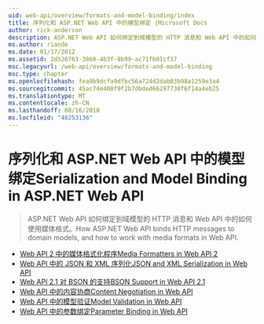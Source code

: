 ```yaml
---
uid: web-api/overview/formats-and-model-binding/index
title: 序列化和 ASP.NET Web API 中的模型绑定 |Microsoft Docs
author: rick-anderson
description: ASP.NET Web API 如何绑定到域模型的 HTTP 消息和 Web API 中的如何使用媒体格式。
ms.author: riande
ms.date: 01/17/2012
ms.assetid: 2d520763-3860-4b3f-8b99-ac71fb01cf37
msc.legacyurl: /web-api/overview/formats-and-model-binding
msc.type: chapter
ms.openlocfilehash: fea9b9dcfa9dfbc56a724d2dab03b98a1259e3a4
ms.sourcegitcommit: 45ac74e400f9f2b7dbded66297730f6f14a4eb25
ms.translationtype: MT
ms.contentlocale: zh-CN
ms.lasthandoff: 08/16/2018
ms.locfileid: "48253136"
---
```

<a name="serialization-and-model-binding-in-aspnet-web-api"></a><span data-ttu-id="e1f7e-103">序列化和 ASP.NET Web API 中的模型绑定</span><span class="sxs-lookup"><span data-stu-id="e1f7e-103">Serialization and Model Binding in ASP.NET Web API</span></span>
====================
> <span data-ttu-id="e1f7e-104">ASP.NET Web API 如何绑定到域模型的 HTTP 消息和 Web API 中的如何使用媒体格式。</span><span class="sxs-lookup"><span data-stu-id="e1f7e-104">How ASP.NET Web API binds HTTP messages to domain models, and how to work with media formats in Web API.</span></span>


- [<span data-ttu-id="e1f7e-105">Web API 2 中的媒体格式化程序</span><span class="sxs-lookup"><span data-stu-id="e1f7e-105">Media Formatters in Web API 2</span></span>](media-formatters.md)
- [<span data-ttu-id="e1f7e-106">Web API 中的 JSON 和 XML 序列化</span><span class="sxs-lookup"><span data-stu-id="e1f7e-106">JSON and XML Serialization in Web API</span></span>](json-and-xml-serialization.md)
- [<span data-ttu-id="e1f7e-107">Web API 2.1 对 BSON 的支持</span><span class="sxs-lookup"><span data-stu-id="e1f7e-107">BSON Support in Web API 2.1</span></span>](bson-support-in-web-api-21.md)
- [<span data-ttu-id="e1f7e-108">Web API 中的内容协商</span><span class="sxs-lookup"><span data-stu-id="e1f7e-108">Content Negotiation in Web API</span></span>](content-negotiation.md)
- [<span data-ttu-id="e1f7e-109">Web API 中的模型验证</span><span class="sxs-lookup"><span data-stu-id="e1f7e-109">Model Validation in Web API</span></span>](model-validation-in-aspnet-web-api.md)
- [<span data-ttu-id="e1f7e-110">Web API 中的参数绑定</span><span class="sxs-lookup"><span data-stu-id="e1f7e-110">Parameter Binding in Web API</span></span>](parameter-binding-in-aspnet-web-api.md)
